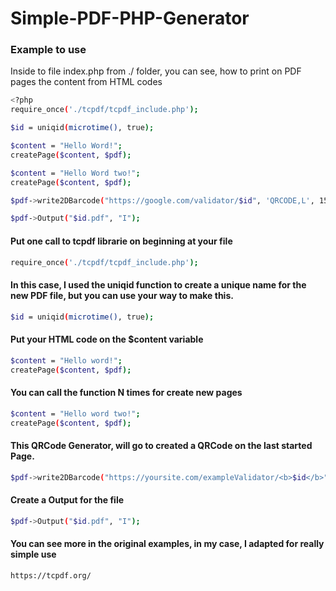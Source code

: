 # Simple-PDF-PHP-Generator

### Example to use

Inside to file index.php from ./ folder, you can see, how to print on PDF pages the content from HTML codes

```sh
<?php
require_once('./tcpdf/tcpdf_include.php');

$id = uniqid(microtime(), true);

$content = "Hello Word!";
createPage($content, $pdf);

$content = "Hello Word two!";
createPage($content, $pdf);

$pdf->write2DBarcode("https://google.com/validator/$id", 'QRCODE,L', 150, 8, 50, 50, $style, 'N');

$pdf->Output("$id.pdf", "I");
```

#### Put one call to tcpdf librarie on beginning at your file

```sh
require_once('./tcpdf/tcpdf_include.php');
```

#### In this case, I used the uniqid function to create a unique name for the new PDF file, but you can use your way to make this.

```sh
$id = uniqid(microtime(), true);
```

#### Put your HTML code on the $content variable

```sh
$content = "Hello word!";
createPage($content, $pdf);
```
#### You can call the function N times for create new pages

```sh
$content = "Hello word two!";
createPage($content, $pdf);
```

#### This QRCode Generator, will go to created a QRCode on the last started Page.

```sh
$pdf->write2DBarcode("https://yoursite.com/exampleValidator/<b>$id</b>", 'QRCODE,L', 150, 8, 50, 50, $style, 'N');
```

#### Create a Output for the file

```sh
$pdf->Output("$id.pdf", "I");
```
#### You can see more in the original examples, in my case, I adapted for really simple use

```sh
https://tcpdf.org/ 
```
